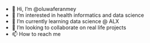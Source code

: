 - 👋 Hi, I’m @oluwaferanmey
- 👀 I’m interested in health informatics and data science
- 🌱 I’m currently learning data science @ ALX
- 💞️ I’m looking to collaborate on real life projects
- 📫 How to reach me 

<!---
oluwaferanmey/oluwaferanmey is a ✨ special ✨ repository because its `README.md` (this file) appears on your GitHub profile.
You can click the Preview link to take a look at your changes.
--->
